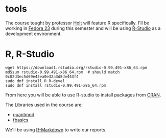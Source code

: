 tools
=====

The course tought by professor [Holt](mailto:ginger.koev@northwestern.edu) will feature R specifically. I'll be working in [Fedora 23](https://en.wikipedia.org/wiki/Fedora_(operating_system)) during this semester and will be using [R-Studio](https://en.wikipedia.org/wiki/RStudio) as a development environment.

# R, R-Studio

    wget https://download1.rstudio.org/rstudio-0.99.491-x86_64.rpm
    md5sum rstudio-0.99.491-x86_64.rpm  # should match 0c02d3ec5d69e43ea0e32a3d8de443f4
    sudo dnf install R R-devel
    sudo dnf install rstudio-0.99.491-x86_64.rpm

From here you will be able to use R-studio to install packages from [CRAN](https://cran.r-project.org/).

The Libraries used in the course are:

 - [quantmod](http://www.quantmod.com/)
 - [fbasics](https://www.rmetrics.org/)

We'll be using [R-Markdown](http://rmarkdown.rstudio.com/) to write our reports.
